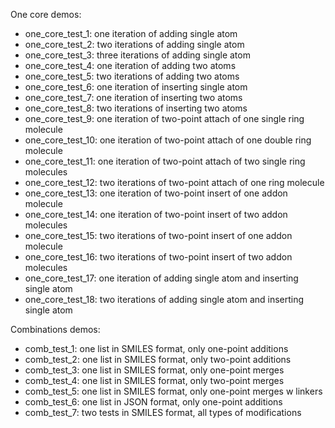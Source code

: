 One core demos:

 - one_core_test_1: one iteration of adding single atom
 - one_core_test_2: two iterations of adding single atom
 - one_core_test_3: three iterations of adding single atom
 - one_core_test_4: one iteration of adding two atoms
 - one_core_test_5: two iterations of adding two atoms
 - one_core_test_6: one iteration of inserting single atom
 - one_core_test_7: one iteration of inserting two atoms
 - one_core_test_8: two iterations of inserting two atoms
 - one_core_test_9: one iteration of two-point attach of one single ring molecule
 - one_core_test_10: one iteration of two-point attach of one double ring molecule
 - one_core_test_11: one iteration of two-point attach of two single ring molecules
 - one_core_test_12: two iterations of two-point attach of one ring molecule
 - one_core_test_13: one iteration of two-point insert of one addon molecule
 - one_core_test_14: one iteration of two-point insert of two addon molecules
 - one_core_test_15: two iterations of two-point insert of one addon molecule
 - one_core_test_16: two iterations of two-point insert of two addon molecules
 - one_core_test_17: one iteration of adding single atom and inserting single atom
 - one_core_test_18: two iterations of adding single atom and inserting single atom

Combinations demos:

 - comb_test_1: one list in SMILES format, only one-point additions
 - comb_test_2: one list in SMILES format, only two-point additions
 - comb_test_3: one list in SMILES format, only one-point merges
 - comb_test_4: one list in SMILES format, only two-point merges
 - comb_test_5: one list in SMILES format, only one-point merges w linkers
 - comb_test_6: one list in JSON format, only one-point additions
 - comb_test_7: two tests in SMILES format, all types of modifications
 